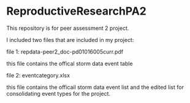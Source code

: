 # ReproductiveResearchPA2
This repository is for peer assessment 2 project.

I included two files that are included in my project:

file 1: repdata-peer2_doc-pd01016005curr.pdf

this file contains the offical storm data event table

file 2: eventcategory.xlsx

this file contains the officail storm data event list and the edited list for consolidating event types for the project.
